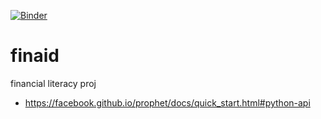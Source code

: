 [![Binder](https://mybinder.org/badge_logo.svg)](https://mybinder.org/v2/gh/Ifiht/finaid.git/HEAD?urlpath=lab)
# finaid
financial literacy proj

- https://facebook.github.io/prophet/docs/quick_start.html#python-api